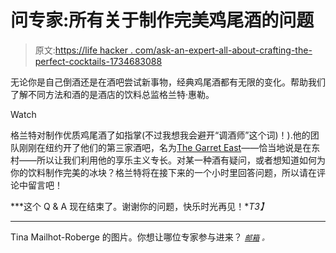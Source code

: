 # 问专家:所有关于制作完美鸡尾酒的问题

> 原文:[https://life hacker . com/ask-an-expert-all-about-crafting-the-perfect-cocktails-1734683088](https://lifehacker.com/ask-an-expert-all-about-crafting-the-perfect-cocktails-1734683088)

无论你是自己倒酒还是在酒吧尝试新事物，经典鸡尾酒都有无限的变化。帮助我们了解不同方法和酒的是酒店的饮料总监格兰特·惠勒。

Watch

格兰特对制作优质鸡尾酒了如指掌(不过我想我会避开“调酒师”这个词)！).他的团队刚刚在纽约开了他们的第三家酒吧，名为[The Garret East](http://www.thegarreteast.com/)——恰当地说是在东村——所以让我们利用他的享乐主义专长。对某一种酒有疑问，或者想知道如何为你的饮料制作完美的冰块？格兰特将在接下来的一个小时里回答问题，所以请在评论中留言吧！

***这个 Q & A 现在结束了。谢谢你的问题，快乐时光再见！**T3】*

* * *

Tina Mailhot-Roberge 的图片。你想让哪位专家参与进来？ [<small>*邮箱*</small>](mailto:andy@lifehacker.com) <small>*。*</small>